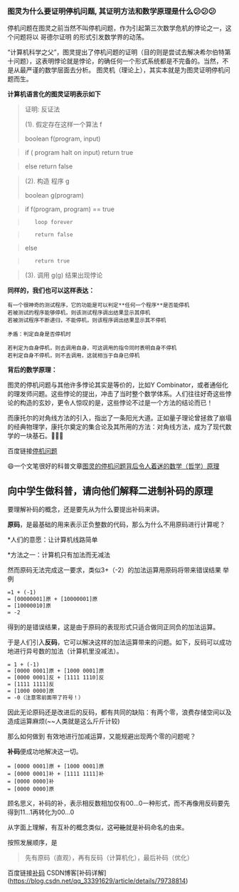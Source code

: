 ### 图灵为什么要证明停机问题, 其证明方法和数学原理是什么:confused::confused::confused:
停机问题在图灵之前当然不叫停机问题，作为引起第三次数学危机的悖论之一，这个问题将以 哥德尔证明 的形式引发数学界的动荡。

“计算机科学之父”，图灵提出了停机问题的证明（目的则是尝试去解决希尔伯特第十问题），这表明悖论就是悖论，的确任何一个形式系统都是不完备的。当然，不是从最严谨的数学层面去分析。
图灵机（理论上），其实本就是为图灵证明停机问题而生。

**计算机语言化的图灵证明表示如下**
>证明: 反证法
>
>(1). 假定存在这样一个算法 f
>
>boolean f(program, input)

>   if ( program halt on input) return true

>    else return false

>(2). 构造 程序 g
>
>boolean g(program)

>    if f(program, program) == true

>        loop forever

>        return false

>    else 

>        return true

>(3). 调用 g(g) 结果出现悖论

**同样的，我们也可以这样表达：**
```
有一个很神奇的测试程序，它的功能是可以判定**任何一个程序**是否能停机
若被测试的程序能够停机，则该测试程序调出结果显示其停机
若被测试程序不断递归，不能停机，则该程序调出结果显示其不停机

矛盾：判定自身是否停机时

若判定为自身停机，则去调用自身，可这调用的指令同时表明自身不停机
若判定自身不停机，则不去调用，这就相当于自身已停机
```
**背后的数学原理：**

图灵的停机问题与其他许多悖论其实是等价的，比如Y Combinator，或者通俗化的理发师问题。这些悖论的提出，冲击了当时整个数学体系。人们往往好奇这些悖论的构造的玄妙，更令人惊叹的是，这些悖论不过是一个方法的结论而已！

而康托尔的对角线方法的引入，指出了一条阳光大道。正如量子理论曾拯救了崩塌的经典物理学，康托尔奠定的集合论及其所用的方法：对角线方法，成为了现代数学的一块基石。:clap::clap::clap:


百度链接[停机问题](https://baike.baidu.com/item/停机问题/4131067?fr=aladdin)

:smile:一个文笔很好的科普文章[图灵的停机问题背后令人着迷的数学（哲学）原理](https://www.jianshu.com/p/9236794ddef3)


## 向中学生做科普，请向他们解释二进制补码的原理
要理解补码的概念，还是要先从为什么要提出补码来讲。

**原码**，是最基础的用来表示正负整数的代码，那么为什么不用原码进行计算呢？

*人们的意愿：让计算机线路简单

*方法之一：计算机只有加法而无减法

然而原码无法完成这一要求，类似3+（-2）的加法运算用原码将带来错误结果
举例
```1 - 1 
=1 + (-1) 
= [00000001]原 + [10000001]原 
= [10000010]原 
= -2
```
得到的是错误结果，这是由于原码的表现形式只适合做同正同负的加法运算。


于是人们引入**反码**，它可以解决这样的加法运算带来的问题。如下，反码可以成功地进行异号数的加法（计算机里没减法）。

```1 - 1 
= 1 + (-1) 
= [0000 0001]原 + [1000 0001]原 
= [0000 0001]反 + [1111 1110]反 
= [1111 1111]反 
= [1000 0000]原 
= -0（注意零前面带了符号！）
```
因此无论原码还是改进后的反码，都有共同的缺陷：有两个零，浪费存储空间以及造成运算麻烦(~~人类就是这么斤斤计较)

那么如何做到  有效地进行加减运算，又能规避出现两个零的问题呢？

**补码**便成功地解决这一切。

```1-1 = 1 + (-1) 
= [0000 0001]原 + [1000 0001]原 
= [0000 0001]补 + [1111 1111]补 
= [0000 0000]补
= [0000 0000]原
```
顾名思义，补码的补，表示相反数相加仅有00…0一种形式，而不再像用反码要先得到11…1再转化为00…0

从字面上理解，有互补的概念类似，这~~可能~~就是补码命名的由来。

按照发展顺序，是
>先有原码（直观），再有反码（计算机化），最后补码（优化）

百度链接[补码](https://baike.baidu.com/item/补码/6854613?fr=aladdin)
CSDN博客[补码详解] (https://blog.csdn.net/qq_33391629/article/details/79738814)








